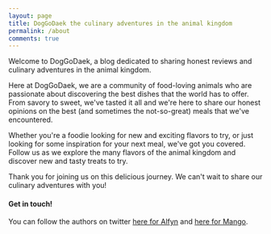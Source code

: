 ```yaml
---
layout: page
title: DogGoDaek the culinary adventures in the animal kingdom
permalink: /about
comments: true
---
```


<div class="row justify-content-between">
<div class="col-md-8 pr-5">

<p>Welcome to DogGoDaek, a blog dedicated to sharing honest reviews and culinary adventures in the animal kingdom.</p>

<p>Here at DogGoDaek, we are a community of food-loving animals who are passionate about discovering the best dishes that the world has to offer. From savory to sweet, we've tasted it all and we're here to share our honest opinions on the best (and sometimes the not-so-great) meals that we've encountered.</p>

<p>Whether you're a foodie looking for new and exciting flavors to try, or just looking for some inspiration for your next meal, we've got you covered. Follow us as we explore the many flavors of the animal kingdom and discover new and tasty treats to try.</p>

<p>Thank you for joining us on this delicious journey. We can't wait to share our culinary adventures with you!</p>

<!-- <p class="mb-5"><img class="shadow-lg" src="{{site.baseurl}}/assets/images/mediumish-jekyll-template.png" alt="jekyll template mediumish" /></p> -->

</div>

<div class="col-md-4">

<div class="sticky-top sticky-top-80">

<h4>Get in touch!</h4>

<p>You can follow the authors on twitter <a href="https://twitter.com/alfynodon">here for Alfyn</a> and <a href="https://twitter.com/fuzzy_mang0">here for Mango</a>.</p>


</div>
</div>
</div>
